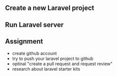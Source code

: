 ## Create a new Laravel project

## Run Laravel server


## Assignment

- create github account
- try to push your laravel project to github
- optinal "create a pull request and request review"
- research about laravel starter kits

